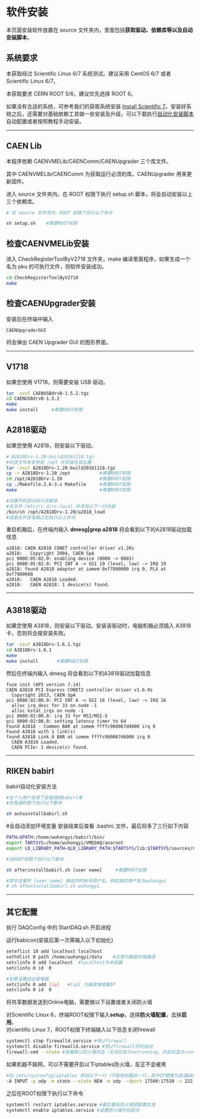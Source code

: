 <!-- INSTALL.md --- 
;; 
;; Description: 
;; Author: Hongyi Wu(吴鸿毅)
;; Email: wuhongyi@qq.com 
;; Created: 一 12月  3 10:24:55 2018 (+0800)
;; Last-Updated: 三 12月  5 20:51:16 2018 (+0800)
;;           By: Hongyi Wu(吴鸿毅)
;;     Update #: 19
;; URL: http://wuhongyi.cn -->

# 软件安装

<!-- toc -->

本页面安装软件放置在 source 文件夹内，里面包括**获取驱动、依赖库等以及自动安装脚本**。


## 系统要求

本获取经过 Scientific Linux 6/7 系统测试。建议采用 CentOS 6/7 或者 Scientific Linux 6/7。

本获取要求 CERN ROOT 5/6，建议优先选择 ROOT 6。

如果没有合适的系统，可参考我们的获取系统安装 [Install Scientific 7](http://wuhongyi.cn/CodeProject/ScientisicLinux72.html)。安装好系统之后，还需要对基础依赖工具做一些安装及升级，可以下载执行[自动化安装脚本](https://github.com/wuhongyi/BasicConfiguration)自动配置或者按照教程手动安装。

----

## CAEN Lib

本程序依赖 CAENVMELib/CAENComm/CAENUpgrader 三个库文件。

其中 CAENVMELib/CAENComm 为获取运行必须的库。CAENUpgrader 用来更新固件。

进入 source 文件夹内，在 ROOT 权限下执行 setup.sh 脚本，将会自动安装以上三个依赖库。

```bash
# 在 source 文件夹内，ROOT 权限下执行以下命令

sh setup.sh    #需要ROOT权限
```

## 检查CAENVMELib安装

进入 CheckRegisterToolByV2718 文件夹，make 编译里面程序，如果生成一个名为 pku 的可执行文件，则软件安装成功。

```bash
cd CheckRegisterToolByV2718
make
```


## 检查CAENUpgrader安装

安装后在终端中输入 
```
CAENUpgraderGUI
```
将会弹出 CAEN Upgrader GUI 的图形界面。



----

## V1718

如果您使用 V1718，则需要安装 USB 驱动。

```bash
tar -xzvf CAENUSBdrvB-1.5.2.tgz
cd CAENUSBdrvB-1.5.2
make
make install     #需要ROOT权限
```


## A2818驱动

如果您使用 A2818，则安装以下驱动。

```bash
# A2818Drv-1.20-build20161118.tgz
#将该文件夹复制到 /opt 并安装在该位置
tar -zxvf A2818Drv-1.20-build20161118.tgz
cp -r A2818Drv-1.20 /opt           #需要ROOT权限
cd /opt/A2818Drv-1.20              #需要ROOT权限
cp ./Makefile.2.6-3.x Makefile     #需要ROOT权限
make                               #需要ROOT权限

#设置开机自动执行该脚本
#在文件 /etc/rc.d/rc.local 中添加以下一行内容
/bin/sh /opt/A2818Drv-1.20/a2818_load
#或者在开启电脑之后执行以上命令
```

重启机箱后，在终端内输入 **dmesg|grep a2818** 将会看到以下的A2818驱动加载信息

```
a2818: CAEN A2818 CONET controller driver v1.20s
a2818:   Copyright 2004, CAEN SpA
pci 0000:05:02.0: enabling device (0000 -> 0003)
pci 0000:05:02.0: PCI INT A -> GSI 19 (level, low) -> IRQ 19
a2818: found A2818 adapter at iomem 0xf7800000 irq 0, PLX at 0xf7900000
a2818:   CAEN A2818 Loaded.
a2818:   CAEN A2818: 1 device(s) found.
```

----

## A3818驱动

如果您使用 A3818，则安装以下驱动。安装该驱动时，电脑机箱必须插入 A3818 卡，否则将会报安装失败。

```bash
tar -zxvf A3818Drv-1.6.1.tgz
cd A3818Drv-1.6.1
make 
make install       #需要ROOT权限
```

然后在终端内输入 dmesg 将会看到以下的A3818驱动加载信息

```
fuse init (API version 7.14)
CAEN A3818 PCI Express CONET2 controller driver v1.6.0s
  Copyright 2013, CAEN SpA
pci 0000:02:00.0: PCI INT A -> GSI 16 (level, low) -> IRQ 16
  alloc irq_desc for 33 on node -1
  alloc kstat_irqs on node -1
pci 0000:02:00.0: irq 33 for MSI/MSI-X
pci 0000:02:00.0: setting latency timer to 64
Found A3818 - Common BAR at iomem ffffc900067d4000 irq 0
Found A3818 with 1 link(s)
found A3818 Link 0 BAR at iomem ffffc900067d6000 irq 0
  CAEN A3818 Loaded.
  CAEN PCIe: 1 device(s) found.
```


----

## RIKEN babirl

babirl自动化安装方法

```bash
#在个人用户目录下安装理研babirl库
#在普通权限下执行以下脚本

sh autoinstallbabirl.sh
```

#会自动添加环境变量
安装结束后查看 .bashrc 文件，最后将多了三行如下内容

```bash
PATH=$PATH:/home/wuhongyi/babirl/bin/
export TARTSYS=/home/wuhongyi/VMEDAQ/anaroot
export LD_LIBRARY_PATH=$LD_LIBRARY_PATH:$TARTSYS/lib:$TARTSYS/sources/Core
```


```bash
#在ROOT权限下执行以下脚本

sh afterinstallbabirl.sh [user name]     #需要ROOT权限

#其中这里的 [user name] 换成你的帐号用户名，例如我的用户名为wuhongyi
# sh afterinstallbabirl.sh wuhongyi
```



----

## 其它配置

执行 DAQConfig 中的 StartDAQ.sh 开启进程


运行babicon(安装后第一次需输入以下初始化)

```bash
seteflist 10 add localhost localhost
sethdlist 0 path /home/wuhongyi/data    #这里为数据存储路径
setclinfo 0 add localhost  #localhost为本机器
setclinfo 0 id  0

#如果设置给远程电脑
setclinfo 0 add [ip]   #[ip] 为接收端电脑IP 
setclinfo 0 id  0
```

将共享数据发送到Online电脑，需要做以下设置或者关闭防火墙

对Scientific Linux 6，终端ROOT权限下输入**setup**，选择**防火墙配置**，去掉**启用**。  
对cientific Linux 7，ROOT权限下终端输入以下信息关闭firewall  

```bash
systemctl stop firewalld.service #停止firewall
systemctl disable firewalld.service #禁止firewall开机启动
firewall-cmd --state #查看默认防火墙状态（关闭后显示notrunning，开启后显示running）
```

如果机器不联网，可以不需要开启以下iptables防火墙，反正不会被黑

```bash
#在 /etc/sysconfig/iptables 添加以下一行（不能放到最后一行，其中IP替换为发送DAQ电脑的IP）
-A INPUT -p udp -m state --state NEW -m udp --dport 17500:17510 -s 222.29.111.201 -j ACCEPT
```

之后在ROOT权限下执行以下命令

```bash
systemctl restart iptables.service #最后重启防火墙使配置生效
systemctl enable iptables.service #设置防火墙开机启动
```


<!-- INSTALL.md ends here -->
